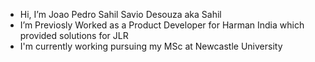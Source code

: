- Hi, I’m Joao Pedro Sahil Savio Desouza aka Sahil
- I’m Previosly Worked as a Product Developer for Harman India which provided solutions for JLR
- I'm currently working  pursuing my MSc at Newcastle University

<!---
sahilDesouza/sahilDesouza is a ✨ special ✨ repository because its `README.md` (this file) appears on your GitHub profile.
You can click the Preview link to take a look at your changes.
--->
